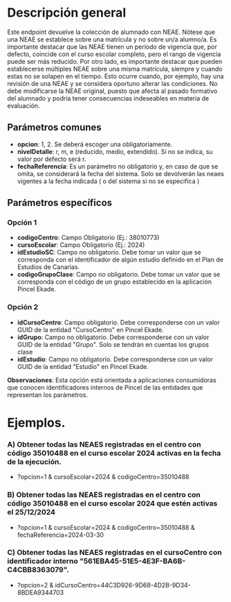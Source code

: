 # Descripción general

Este endpoint devuelve la colección de alumnado con NEAE. Nótese que una NEAE se establece sobre una matrícula y no sobre un/a alumno/a.
Es importante destacar que las NEAE tienen un periodo de vigencia que, por defecto, coincide con el curso escolar completo, pero el rango de vigencia puede ser más reducido. 
Por otro lado, es importante destacar que pueden establecerse múltiples NEAE sobre una misma matrícula, siempre y cuando estas no se solapen en el tiempo. Esto ocurre cuando, por ejemplo, hay una revisión de una NEAE y se considera oportuno alterar las condiciones. No debe modificarse la NEAE original, puesto que afecta al pasado formativo del alumnado y podría tener consecuencias indeseables en materia de evaluación.





## Parámetros comunes
* **opcion**: 1, 2. Se deberá escoger una obligatoriamente.
* **nivelDetalle**: r, m, e (reducido, medio, extendido). Si no se indica, su valor por defecto será r.
* **fechaReferencia**: Es un parámetro no obligatorio y, en caso de que se omita, se considerará la fecha del sistema. Solo se devolverán las neaes vigentes a la fecha indicada ( o del sistema si no se especifica )

## Parámetros específicos

### Opción 1
* **codigoCentro**: Campo Obligatorio (Ej.: 38010773)
* **cursoEscolar**: Campo Obligatorio (Ej.: 2024)
* **idEstudioSC**: Campo no obligatorio. Debe tomar un valor que se corresponda con el identificador de algún estudio definido en el Plan de Estudios de Canarias.
* **codigoGrupoClase**: Campo no obligatorio. Debe tomar un valor que se corresponda con el código de un grupo establecido en la aplicación Pincel Ekade.


### Opción 2
* **idCursoCentro**: Campo obligatorio. Debe corresponderse con un valor GUID de la entidad "CursoCentro" en Pincel Ekade.
* **idGrupo**: Campo no obligatorio. Debe corresponderse con un valor GUID de la entidad "Grupo". Solo se tendrán en cuentas los grupos clase
* **idEstudio**: Campo no obligatorio. Debe corresponderse con un valor GUID de la entidad "Estudio" en Pincel Ekade. 

**Observaciones**: Esta opción está orientada a aplicaciones consumidoras que conocen identificadores internos de Pincel de las entidades que representan los parámetros. 


# Ejemplos.
### A) Obtener todas las NEAES registradas en el centro con código 35010488 en el curso escolar 2024 activas en la fecha de la ejecución.
* ?opcion=1 & cursoEscolar=2024 & codigoCentro=35010488

### B) Obtener todas las NEAES registradas en el centro con código 35010488 en el curso escolar 2024 que estén activas el 25/12/2024
* ?opcion=1 & cursoEscolar=2024 & codigoCentro=35010488 & fechaReferencia=2024-03-30

### C) Obtener todas las NEAES registradas en el cursoCentro con identificador interno "561EBA45-51E5-4E3F-BA6B-C4CBB8363079".
* ?opcion=2 & idCursoCentro=44C3D926-9D68-4D2B-9D34-8BDEA9344703

